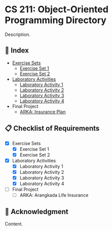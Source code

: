 # CS 211: Object-Oriented Programming Directory
Description.

## :ledger: Index

- [Exercise Sets](https://github.com/ailadonayre/DonayreAilaRoshieleCS2101_OOPactivities/tree/main/Exercise%20Sets)
  - [Exercise Set 1](https://github.com/ailadonayre/DonayreAilaRoshieleCS2101_OOPactivities/tree/main/Exercise%20Sets/Exercise%20Set%201)
  - [Exercise Set 2](https://github.com/ailadonayre/DonayreAilaRoshieleCS2101_OOPactivities/tree/main/Exercise%20Sets/Exercise%20Set%202)
- [Laboratory Activities](https://github.com/ailadonayre/DonayreAilaRoshieleCS2101_OOPactivities/tree/main/Laboratory%20Activities)
  - [Laboratory Activity 1](https://github.com/ailadonayre/DonayreAilaRoshieleCS2101_OOPactivities/tree/main/Laboratory%20Activities/Laboratory%20Activity%201%20-%2002-09-2024)
  - [Laboratory Activity 2](https://github.com/ailadonayre/DonayreAilaRoshieleCS2101_OOPactivities/tree/main/Laboratory%20Activities/Laboratory%20Activity%202%20-%2009-10-2024)
  - [Laboratory Activity 3](https://github.com/ailadonayre/DonayreAilaRoshieleCS2101_OOPactivities/tree/main/Laboratory%20Activities/Laboratory%20Activity%203%20-%2018-11-2024)
  - [Laboratory Activity 4](https://github.com/ailadonayre/DonayreAilaRoshieleCS2101_OOPactivities/tree/main/Laboratory%20Activities/Laboratory%20Activity%204%20-%2025-11-2024/Shapes)
- Final Project
  - [ARKA: Insurance Plan](https://github.com/ailadonayre/ARKA-Life-Insurance)

## :clipboard: Checklist of Requirements

- [x] Exercise Sets
    - [x] Exercise Set 1
    - [x] Exercise Set 2
- [x] Laboratory Activities
    - [x] Laboratory Activity 1
    - [x] Laboratory Activity 2
    - [x] Laboratory Activity 3
    - [x] Laboratory Activity 4
- [ ] Final Project
    - [ ] ARKA: Arangkada Life Insurance

## :star2: Acknowledgment
Content.
